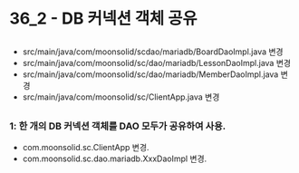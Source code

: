 # 36_2 - DB 커넥션 객체 공유

## 

- src/main/java/com/moonsolid/scdao/mariadb/BoardDaoImpl.java 변경
- src/main/java/com/moonsolid/sc/dao/mariadb/LessonDaoImpl.java 변경
- src/main/java/com/moonsolid/sc/dao/mariadb/MemberDaoImpl.java 변경
- src/main/java/com/moonsolid/sc/ClientApp.java 변경

## 

### 1: 한 개의 DB 커넥션 객체를 DAO 모두가 공유하여 사용.

- com.moonsolid.sc.ClientApp 변경.
- com.moonsolid.sc.dao.mariadb.XxxDaoImpl 변경.

